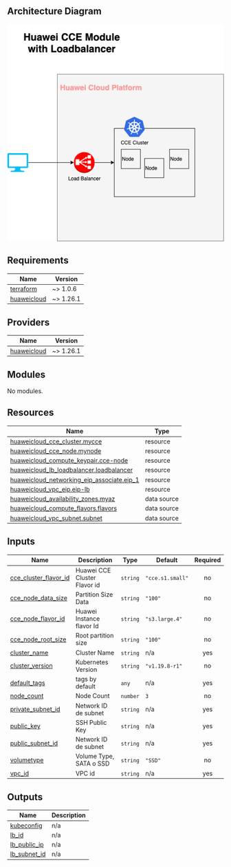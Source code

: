 ## Architecture Diagram

![Architecture Diagram](docs/images/architecture_diagram.png)


## Requirements

| Name | Version |
|------|---------|
| <a name="requirement_terraform"></a> [terraform](#requirement\_terraform) | ~> 1.0.6 |
| <a name="requirement_huaweicloud"></a> [huaweicloud](#requirement\_huaweicloud) | ~> 1.26.1 |

## Providers

| Name | Version |
|------|---------|
| <a name="provider_huaweicloud"></a> [huaweicloud](#provider\_huaweicloud) | ~> 1.26.1 |

## Modules

No modules.

## Resources

| Name | Type |
|------|------|
| [huaweicloud_cce_cluster.mycce](https://registry.terraform.io/providers/huaweicloud/huaweicloud/latest/docs/resources/cce_cluster) | resource |
| [huaweicloud_cce_node.mynode](https://registry.terraform.io/providers/huaweicloud/huaweicloud/latest/docs/resources/cce_node) | resource |
| [huaweicloud_compute_keypair.cce-node](https://registry.terraform.io/providers/huaweicloud/huaweicloud/latest/docs/resources/compute_keypair) | resource |
| [huaweicloud_lb_loadbalancer.loadbalancer](https://registry.terraform.io/providers/huaweicloud/huaweicloud/latest/docs/resources/lb_loadbalancer) | resource |
| [huaweicloud_networking_eip_associate.eip_1](https://registry.terraform.io/providers/huaweicloud/huaweicloud/latest/docs/resources/networking_eip_associate) | resource |
| [huaweicloud_vpc_eip.eip-lb](https://registry.terraform.io/providers/huaweicloud/huaweicloud/latest/docs/resources/vpc_eip) | resource |
| [huaweicloud_availability_zones.myaz](https://registry.terraform.io/providers/huaweicloud/huaweicloud/latest/docs/data-sources/availability_zones) | data source |
| [huaweicloud_compute_flavors.flavors](https://registry.terraform.io/providers/huaweicloud/huaweicloud/latest/docs/data-sources/compute_flavors) | data source |
| [huaweicloud_vpc_subnet.subnet](https://registry.terraform.io/providers/huaweicloud/huaweicloud/latest/docs/data-sources/vpc_subnet) | data source |

## Inputs

| Name | Description | Type | Default | Required |
|------|-------------|------|---------|:--------:|
| <a name="input_cce_cluster_flavor_id"></a> [cce\_cluster\_flavor\_id](#input\_cce\_cluster\_flavor\_id) | Huawei CCE Cluster Flavor id | `string` | `"cce.s1.small"` | no |
| <a name="input_cce_node_data_size"></a> [cce\_node\_data\_size](#input\_cce\_node\_data\_size) | Partition Size Data | `string` | `"100"` | no |
| <a name="input_cce_node_flavor_id"></a> [cce\_node\_flavor\_id](#input\_cce\_node\_flavor\_id) | Huawei Instance flavor Id | `string` | `"s3.large.4"` | no |
| <a name="input_cce_node_root_size"></a> [cce\_node\_root\_size](#input\_cce\_node\_root\_size) | Root partition size | `string` | `"100"` | no |
| <a name="input_cluster_name"></a> [cluster\_name](#input\_cluster\_name) | Cluster Name | `string` | n/a | yes |
| <a name="input_cluster_version"></a> [cluster\_version](#input\_cluster\_version) | Kubernetes Version | `string` | `"v1.19.8-r1"` | no |
| <a name="input_default_tags"></a> [default\_tags](#input\_default\_tags) | tags by default | `any` | n/a | yes |
| <a name="input_node_count"></a> [node\_count](#input\_node\_count) | Node Count | `number` | `3` | no |
| <a name="input_private_subnet_id"></a> [private\_subnet\_id](#input\_private\_subnet\_id) | Network ID de subnet | `string` | n/a | yes |
| <a name="input_public_key"></a> [public\_key](#input\_public\_key) | SSH Public Key | `string` | n/a | yes |
| <a name="input_public_subnet_id"></a> [public\_subnet\_id](#input\_public\_subnet\_id) | Network ID de subnet | `string` | n/a | yes |
| <a name="input_volumetype"></a> [volumetype](#input\_volumetype) | Volume Type, SATA o SSD | `string` | `"SSD"` | no |
| <a name="input_vpc_id"></a> [vpc\_id](#input\_vpc\_id) | VPC id | `string` | n/a | yes |

## Outputs

| Name | Description |
|------|-------------|
| <a name="output_kubeconfig"></a> [kubeconfig](#output\_kubeconfig) | n/a |
| <a name="output_lb_id"></a> [lb\_id](#output\_lb\_id) | n/a |
| <a name="output_lb_public_ip"></a> [lb\_public\_ip](#output\_lb\_public\_ip) | n/a |
| <a name="output_lb_subnet_id"></a> [lb\_subnet\_id](#output\_lb\_subnet\_id) | n/a |